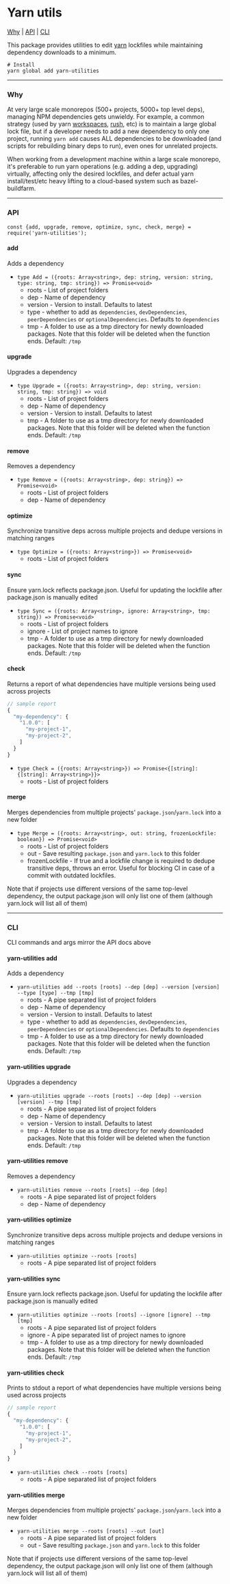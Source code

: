 # Yarn utils

[Why](#why) | [API](#api) | [CLI](#cli)

This package provides utilities to edit [yarn](https://yarnpkg.com/en/) lockfiles while maintaining dependency downloads to a minimum.

```
# Install
yarn global add yarn-utilities
```

---

### Why

At very large scale monorepos (500+ projects, 5000+ top level deps), managing NPM dependencies gets unwieldy. For example, a common strategy (used by yarn [workspaces](https://yarnpkg.com/lang/en/docs/workspaces/), [rush](https://rushjs.io/), etc) is to maintain a large global lock file, but if a developer needs to add a new dependency to only one project, running `yarn add` causes ALL dependencies to be downloaded (and scripts for rebuilding binary deps to run), even ones for unrelated projects.

When working from a development machine within a large scale monorepo, it's preferable to run yarn operations (e.g. adding a dep, upgrading) virtually, affecting only the desired lockfiles, and defer actual yarn install/test/etc heavy lifting to a cloud-based system such as bazel-buildfarm.

---

### API

```
const {add, upgrade, remove, optimize, sync, check, merge} = require('yarn-utilities');
```

#### add

Adds a dependency

- `type Add = ({roots: Array<string>, dep: string, version: string, type: string, tmp: string}) => Promise<void>`
  - roots - List of project folders
  - dep - Name of dependency
  - version - Version to install. Defaults to latest
  - type - whether to add as `dependencies`, `devDependencies`, `peerDependencies` or `optionalDependencies`. Defaults to `dependencies`
  - tmp - A folder to use as a tmp directory for newly downloaded packages. Note that this folder will be deleted when the function ends. Default: `/tmp`

#### upgrade

Upgrades a dependency

- `type Upgrade = ({roots: Array<string>, dep: string, version: string, tmp: string}) => void`
  - roots - List of project folders
  - dep - Name of dependency
  - version - Version to install. Defaults to latest
  - tmp - A folder to use as a tmp directory for newly downloaded packages. Note that this folder will be deleted when the function ends. Default: `/tmp`

#### remove

Removes a dependency

- `type Remove = ({roots: Array<string>, dep: string}) => Promise<void>`
  - roots - List of project folders
  - dep - Name of dependency

#### optimize

Synchronize transitive deps across multiple projects and dedupe versions in matching ranges

- `type Optimize = ({roots: Array<string>}) => Promise<void>`
  - roots - List of project folders

#### sync

Ensure yarn.lock reflects package.json. Useful for updating the lockfile after package.json is manually edited

- `type Sync = ({roots: Array<string>, ignore: Array<string>, tmp: string}) => Promise<void>`
  - roots - List of project folders
  - ignore - List of project names to ignore
  - tmp - A folder to use as a tmp directory for newly downloaded packages. Note that this folder will be deleted when the function ends. Default: `/tmp`

#### check

Returns a report of what dependencies have multiple versions being used across projects

```js
// sample report
{
  "my-dependency": {
    "1.0.0": [
      "my-project-1",
      "my-project-2",
    ]
  }
}
```

- `type Check = ({roots: Array<string>}) => Promise<{[string]: {[string]: Array<string>}}>`
  - roots - List of project folders

#### merge

Merges dependencies from multiple projects' `package.json`/`yarn.lock` into a new folder

- `type Merge = ({roots: Array<string>, out: string, frozenLockfile: boolean}) => Promise<void>`
  - roots - List of project folders
  - out - Save resulting `package.json` and `yarn.lock` to this folder
  - frozenLockfile - If true and a lockfile change is required to dedupe transitive deps, throws an error. Useful for blocking CI in case of a commit with outdated lockfiles.

Note that if projects use different versions of the same top-level dependency, the output package.json will only list one of them (although yarn.lock will list all of them)

---

### CLI

CLI commands and args mirror the API docs above

#### yarn-utilities add

Adds a dependency

- `yarn-utilities add --roots [roots] --dep [dep] --version [version] --type [type] --tmp [tmp]`
  - roots - A pipe separated list of project folders
  - dep - Name of dependency
  - version - Version to install. Defaults to latest
  - type - whether to add as `dependencies`, `devDependencies`, `peerDependencies` or `optionalDependencies`. Defaults to `dependencies`
  - tmp - A folder to use as a tmp directory for newly downloaded packages. Note that this folder will be deleted when the function ends. Default: `/tmp`

#### yarn-utilities upgrade

Upgrades a dependency

- `yarn-utilities upgrade --roots [roots] --dep [dep] --version [version] --tmp [tmp]`
  - roots - A pipe separated list of project folders
  - dep - Name of dependency
  - version - Version to install. Defaults to latest
  - tmp - A folder to use as a tmp directory for newly downloaded packages. Note that this folder will be deleted when the function ends. Default: `/tmp`

#### yarn-utilities remove

Removes a dependency

- `yarn-utilities remove --roots [roots] --dep [dep]`
  - roots - A pipe separated list of project folders
  - dep - Name of dependency

#### yarn-utilities optimize

Synchronize transitive deps across multiple projects and dedupe versions in matching ranges

- `yarn-utilities optimize --roots [roots]`
  - roots - A pipe separated list of project folders

#### yarn-utilities sync

Ensure yarn.lock reflects package.json. Useful for updating the lockfile after package.json is manually edited

- `yarn-utilities optimize --roots [roots] --ignore [ignore] --tmp [tmp]`
  - roots - A pipe separated list of project folders
  - ignore - A pipe separated list of project names to ignore
  - tmp - A folder to use as a tmp directory for newly downloaded packages. Note that this folder will be deleted when the function ends. Default: `/tmp`

#### yarn-utilities check

Prints to stdout a report of what dependencies have multiple versions being used across projects

```js
// sample report
{
  "my-dependency": {
    "1.0.0": [
      "my-project-1",
      "my-project-2",
    ]
  }
}
```

- `yarn-utilities check --roots [roots]`
  - roots - A pipe separated list of project folders

#### yarn-utilities merge

Merges dependencies from multiple projects' `package.json`/`yarn.lock` into a new folder

- `yarn-utilities merge --roots [roots] --out [out]`
  - roots - A pipe separated list of project folders
  - out - Save resulting `package.json` and `yarn.lock` to this folder

Note that if projects use different versions of the same top-level dependency, the output package.json will only list one of them (although yarn.lock will list all of them)